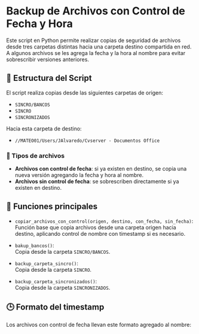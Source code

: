 # Backup de Archivos con Control de Fecha y Hora

Este script en Python permite realizar copias de seguridad de archivos desde tres carpetas distintas hacia una carpeta destino compartida en red. A algunos archivos se les agrega la fecha y la hora al nombre para evitar sobrescribir versiones anteriores.

## 📂 Estructura del Script

El script realiza copias desde las siguientes carpetas de origen:

- `SINCRO/BANCOS`
- `SINCRO`
- `SINCRONIZADOS`

Hacia esta carpeta de destino:

- `//MATEO01/Users/JAlvaredo/Cvserver - Documentos Office`

### 📁 Tipos de archivos

- **Archivos con control de fecha**: si ya existen en destino, se copia una nueva versión agregando la fecha y hora al nombre.
- **Archivos sin control de fecha**: se sobrescriben directamente si ya existen en destino.

## 🧠 Funciones principales

- `copiar_archivos_con_control(origen, destino, con_fecha, sin_fecha)`:  
  Función base que copia archivos desde una carpeta origen hacia destino, aplicando control de nombre con timestamp si es necesario.

- `bakup_bancos()`:  
  Copia desde la carpeta `SINCRO/BANCOS`.

- `backup_carpeta_sincro()`:  
  Copia desde la carpeta `SINCRO`.

- `backup_carpeta_sincronizados()`:  
  Copia desde la carpeta `SINCRONIZADOS`.

## 🕒 Formato del timestamp

Los archivos con control de fecha llevan este formato agregado al nombre:

